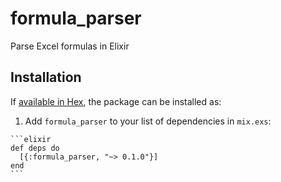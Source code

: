 # formula_parser

Parse Excel formulas in Elixir

## Installation

If [available in Hex](https://hex.pm/docs/publish), the package can be installed as:

  1. Add `formula_parser` to your list of dependencies in `mix.exs`:

    ```elixir
    def deps do
      [{:formula_parser, "~> 0.1.0"}]
    end
    ```
